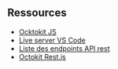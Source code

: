 ## Ressources
- [Ocktokit JS](https://github.com/octokit/octokit.js)
- [Live server VS Code](https://marketplace.visualstudio.com/items?itemName=ritwickdey.LiveServer)
- [Liste des endpoints API rest](https://docs.github.com/en/rest/repos?apiVersion=2022-11-28)
- [Octokit Rest.js](https://github.com/octokit/rest.js)